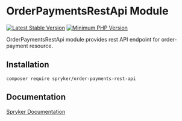 # OrderPaymentsRestApi Module
[![Latest Stable Version](https://poser.pugx.org/spryker/order-payments-rest-api/v/stable.svg)](https://packagist.org/packages/spryker/order-payments-rest-api)
[![Minimum PHP Version](https://img.shields.io/badge/php-%3E%3D%208.2-8892BF.svg)](https://php.net/)

OrderPaymentsRestApi module provides rest API endpoint for order-payment resource.

## Installation

```
composer require spryker/order-payments-rest-api
```

## Documentation

[Spryker Documentation](https://docs.spryker.com)
